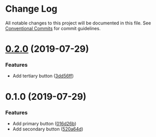 # Change Log

All notable changes to this project will be documented in this file.
See [Conventional Commits](https://conventionalcommits.org) for commit guidelines.

# [0.2.0](https://github.com/sanik-bajracharya/lerna-starter/compare/@gmdev/button@0.1.0...@gmdev/button@0.2.0) (2019-07-29)


### Features

* Add tertiary button ([3dd56ff](https://github.com/sanik-bajracharya/lerna-starter/commit/3dd56ff))





# 0.1.0 (2019-07-29)


### Features

* Add primary button ([016d26b](https://github.com/sanik-bajracharya/lerna-starter/commit/016d26b))
* Add secondary button ([520a64d](https://github.com/sanik-bajracharya/lerna-starter/commit/520a64d))
